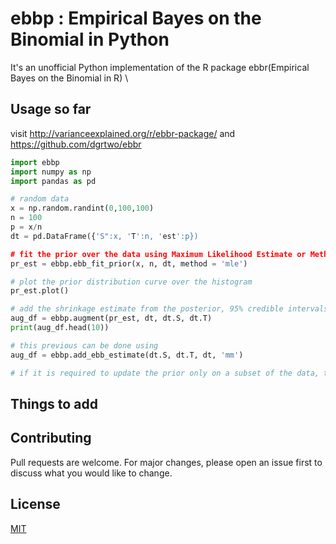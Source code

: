 # ebbp : Empirical Bayes on the Binomial in Python

It's an unofficial Python implementation of the R package ebbr(Empirical Bayes on the Binomial in R) \

## Usage so far

visit http://varianceexplained.org/r/ebbr-package/ and https://github.com/dgrtwo/ebbr

```python
import ebbp
import numpy as np
import pandas as pd

# random data
x = np.random.randint(0,100,100)
n = 100
p = x/n
dt = pd.DataFrame({'S":x, 'T':n, 'est':p})

# fit the prior over the data using Maximum Likelihood Estimate or Method of Moments 
pr_est = ebbp.ebb_fit_prior(x, n, dt, method = 'mle')

# plot the prior distribution curve over the histogram
pr_est.plot()

# add the shrinkage estimate from the posterior, 95% credible intervals in the dataframe
aug_df = ebbp.augment(pr_est, dt, dt.S, dt.T)
print(aug_df.head(10))

# this previous can be done using 
aug_df = ebbp.add_ebb_estimate(dt.S, dt.T, dt, 'mm')

# if it is required to update the prior only on a subset of the data, then the previous two functions have to be used

```
## Things to add

## Contributing
Pull requests are welcome. For major changes, please open an issue first to discuss what you would like to change.


## License
[MIT](https://choosealicense.com/licenses/mit/)
